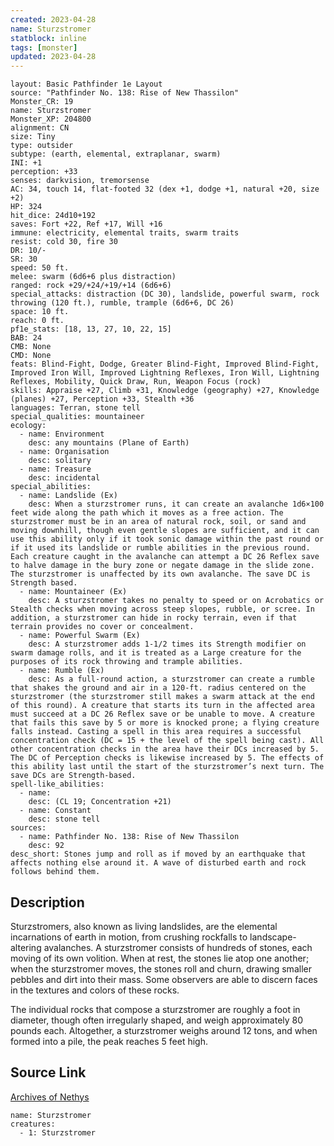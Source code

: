 ```yaml
---
created: 2023-04-28
name: Sturzstromer
statblock: inline
tags: [monster]
updated: 2023-04-28
---
```

```statblock
layout: Basic Pathfinder 1e Layout
source: "Pathfinder No. 138: Rise of New Thassilon"
Monster_CR: 19
name: Sturzstromer
Monster_XP: 204800
alignment: CN
size: Tiny
type: outsider
subtype: (earth, elemental, extraplanar, swarm)
INI: +1
perception: +33
senses: darkvision, tremorsense
AC: 34, touch 14, flat-footed 32 (dex +1, dodge +1, natural +20, size +2)
HP: 324
hit_dice: 24d10+192
saves: Fort +22, Ref +17, Will +16
immune: electricity, elemental traits, swarm traits
resist: cold 30, fire 30
DR: 10/-
SR: 30
speed: 50 ft.
melee: swarm (6d6+6 plus distraction)
ranged: rock +29/+24/+19/+14 (6d6+6)
special_attacks: distraction (DC 30), landslide, powerful swarm, rock throwing (120 ft.), rumble, trample (6d6+6, DC 26)
space: 10 ft.
reach: 0 ft.
pf1e_stats: [18, 13, 27, 10, 22, 15]
BAB: 24
CMB: None
CMD: None
feats: Blind-Fight, Dodge, Greater Blind-Fight, Improved Blind-Fight, Improved Iron Will, Improved Lightning Reflexes, Iron Will, Lightning Reflexes, Mobility, Quick Draw, Run, Weapon Focus (rock)
skills: Appraise +27, Climb +31, Knowledge (geography) +27, Knowledge (planes) +27, Perception +33, Stealth +36
languages: Terran, stone tell
special_qualities: mountaineer
ecology:
  - name: Environment
    desc: any mountains (Plane of Earth)
  - name: Organisation
    desc: solitary
  - name: Treasure
    desc: incidental
special_abilities:
  - name: Landslide (Ex)
    desc: When a sturzstromer runs, it can create an avalanche 1d6×100 feet wide along the path which it moves as a free action. The sturzstromer must be in an area of natural rock, soil, or sand and moving downhill, though even gentle slopes are sufficient, and it can use this ability only if it took sonic damage within the past round or if it used its landslide or rumble abilities in the previous round. Each creature caught in the avalanche can attempt a DC 26 Reflex save to halve damage in the bury zone or negate damage in the slide zone. The sturzstromer is unaffected by its own avalanche. The save DC is Strength based.
  - name: Mountaineer (Ex)
    desc: A sturzstromer takes no penalty to speed or on Acrobatics or Stealth checks when moving across steep slopes, rubble, or scree. In addition, a sturzstromer can hide in rocky terrain, even if that terrain provides no cover or concealment.
  - name: Powerful Swarm (Ex)
    desc: A sturzstromer adds 1-1/2 times its Strength modifier on swarm damage rolls, and it is treated as a Large creature for the purposes of its rock throwing and trample abilities.
  - name: Rumble (Ex)
    desc: As a full-round action, a sturzstromer can create a rumble that shakes the ground and air in a 120-ft. radius centered on the sturzstromer (the sturzstromer still makes a swarm attack at the end of this round). A creature that starts its turn in the affected area must succeed at a DC 26 Reflex save or be unable to move. A creature that fails this save by 5 or more is knocked prone; a flying creature falls instead. Casting a spell in this area requires a successful concentration check (DC = 15 + the level of the spell being cast). All other concentration checks in the area have their DCs increased by 5. The DC of Perception checks is likewise increased by 5. The effects of this ability last until the start of the sturzstromer’s next turn. The save DCs are Strength-based.
spell-like_abilities:
  - name:
    desc: (CL 19; Concentration +21)
  - name: Constant
    desc: stone tell
sources:
  - name: Pathfinder No. 138: Rise of New Thassilon
    desc: 92
desc_short: Stones jump and roll as if moved by an earthquake that affects nothing else around it. A wave of disturbed earth and rock follows behind them.
```
## Description
Sturzstromers, also known as living landslides, are the elemental incarnations of earth in motion, from crushing rockfalls to landscape-altering avalanches. A sturzstromer consists of hundreds of stones, each moving of its own volition. When at rest, the stones lie atop one another; when the sturzstromer moves, the stones roll and churn, drawing smaller pebbles and dirt into their mass. Some observers are able to discern faces in the textures and colors of these rocks.

 The individual rocks that compose a sturzstromer are roughly a foot in diameter, though often irregularly shaped, and weigh approximately 80 pounds each. Altogether, a sturzstromer weighs around 12 tons, and when formed into a pile, the peak reaches 5 feet high.
## Source Link
[Archives of Nethys](https://aonprd.com/MonsterDisplay.aspx?ItemName=Sturzstromer)
```encounter-table
name: Sturzstromer
creatures:
  - 1: Sturzstromer
```
